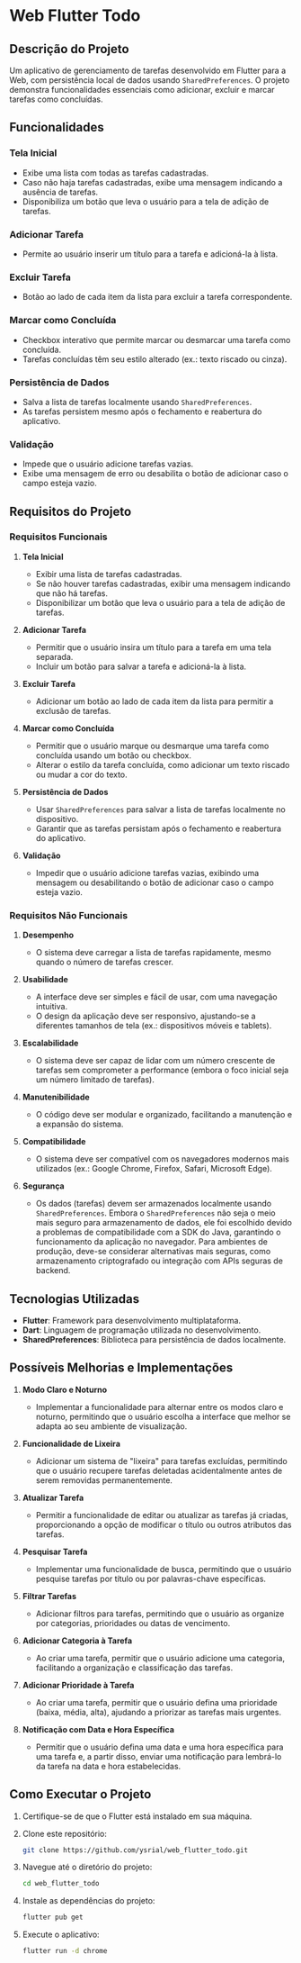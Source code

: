 # Web Flutter Todo

## Descrição do Projeto

Um aplicativo de gerenciamento de tarefas desenvolvido em Flutter para a Web, com persistência local de dados usando `SharedPreferences`. O projeto demonstra funcionalidades essenciais como adicionar, excluir e marcar tarefas como concluídas.

## Funcionalidades

### Tela Inicial

- Exibe uma lista com todas as tarefas cadastradas.
- Caso não haja tarefas cadastradas, exibe uma mensagem indicando a ausência de tarefas.
- Disponibiliza um botão que leva o usuário para a tela de adição de tarefas.

### Adicionar Tarefa

- Permite ao usuário inserir um título para a tarefa e adicioná-la à lista.

### Excluir Tarefa

- Botão ao lado de cada item da lista para excluir a tarefa correspondente.

### Marcar como Concluída

- Checkbox interativo que permite marcar ou desmarcar uma tarefa como concluída.
- Tarefas concluídas têm seu estilo alterado (ex.: texto riscado ou cinza).

### Persistência de Dados

- Salva a lista de tarefas localmente usando `SharedPreferences`.
- As tarefas persistem mesmo após o fechamento e reabertura do aplicativo.

### Validação

- Impede que o usuário adicione tarefas vazias.
- Exibe uma mensagem de erro ou desabilita o botão de adicionar caso o campo esteja vazio.

## Requisitos do Projeto

### Requisitos Funcionais

1. **Tela Inicial**

   - Exibir uma lista de tarefas cadastradas.
   - Se não houver tarefas cadastradas, exibir uma mensagem indicando que não há tarefas.
   - Disponibilizar um botão que leva o usuário para a tela de adição de tarefas.

2. **Adicionar Tarefa**

   - Permitir que o usuário insira um título para a tarefa em uma tela separada.
   - Incluir um botão para salvar a tarefa e adicioná-la à lista.

3. **Excluir Tarefa**

   - Adicionar um botão ao lado de cada item da lista para permitir a exclusão de tarefas.

4. **Marcar como Concluída**

   - Permitir que o usuário marque ou desmarque uma tarefa como concluída usando um botão ou checkbox.
   - Alterar o estilo da tarefa concluída, como adicionar um texto riscado ou mudar a cor do texto.

5. **Persistência de Dados**

   - Usar `SharedPreferences` para salvar a lista de tarefas localmente no dispositivo.
   - Garantir que as tarefas persistam após o fechamento e reabertura do aplicativo.

6. **Validação**
   - Impedir que o usuário adicione tarefas vazias, exibindo uma mensagem ou desabilitando o botão de adicionar caso o campo esteja vazio.

### Requisitos Não Funcionais

1. **Desempenho**

   - O sistema deve carregar a lista de tarefas rapidamente, mesmo quando o número de tarefas crescer.

2. **Usabilidade**

   - A interface deve ser simples e fácil de usar, com uma navegação intuitiva.
   - O design da aplicação deve ser responsivo, ajustando-se a diferentes tamanhos de tela (ex.: dispositivos móveis e tablets).

3. **Escalabilidade**

   - O sistema deve ser capaz de lidar com um número crescente de tarefas sem comprometer a performance (embora o foco inicial seja um número limitado de tarefas).

4. **Manutenibilidade**

   - O código deve ser modular e organizado, facilitando a manutenção e a expansão do sistema.

5. **Compatibilidade**

   - O sistema deve ser compatível com os navegadores modernos mais utilizados (ex.: Google Chrome, Firefox, Safari, Microsoft Edge).

6. **Segurança**
   - Os dados (tarefas) devem ser armazenados localmente usando `SharedPreferences`. Embora o `SharedPreferences` não seja o meio mais seguro para armazenamento de dados, ele foi escolhido devido a problemas de compatibilidade com a SDK do Java, garantindo o funcionamento da aplicação no navegador. Para ambientes de produção, deve-se considerar alternativas mais seguras, como armazenamento criptografado ou integração com APIs seguras de backend.

## Tecnologias Utilizadas

- **Flutter**: Framework para desenvolvimento multiplataforma.
- **Dart**: Linguagem de programação utilizada no desenvolvimento.
- **SharedPreferences**: Biblioteca para persistência de dados localmente.

## Possíveis Melhorias e Implementações

1. **Modo Claro e Noturno**

   - Implementar a funcionalidade para alternar entre os modos claro e noturno, permitindo que o usuário escolha a interface que melhor se adapta ao seu ambiente de visualização.

2. **Funcionalidade de Lixeira**

   - Adicionar um sistema de "lixeira" para tarefas excluídas, permitindo que o usuário recupere tarefas deletadas acidentalmente antes de serem removidas permanentemente.

3. **Atualizar Tarefa**

   - Permitir a funcionalidade de editar ou atualizar as tarefas já criadas, proporcionando a opção de modificar o título ou outros atributos das tarefas.

4. **Pesquisar Tarefa**

   - Implementar uma funcionalidade de busca, permitindo que o usuário pesquise tarefas por título ou por palavras-chave específicas.

5. **Filtrar Tarefas**

   - Adicionar filtros para tarefas, permitindo que o usuário as organize por categorias, prioridades ou datas de vencimento.

6. **Adicionar Categoria à Tarefa**

   - Ao criar uma tarefa, permitir que o usuário adicione uma categoria, facilitando a organização e classificação das tarefas.

7. **Adicionar Prioridade à Tarefa**

   - Ao criar uma tarefa, permitir que o usuário defina uma prioridade (baixa, média, alta), ajudando a priorizar as tarefas mais urgentes.

8. **Notificação com Data e Hora Específica**
   - Permitir que o usuário defina uma data e uma hora específica para uma tarefa e, a partir disso, enviar uma notificação para lembrá-lo da tarefa na data e hora estabelecidas.

## Como Executar o Projeto

1. Certifique-se de que o Flutter está instalado em sua máquina.
2. Clone este repositório:

   ```bash
   git clone https://github.com/ysrial/web_flutter_todo.git

   ```

3. Navegue até o diretório do projeto:

   ```bash
   cd web_flutter_todo

   ```

4. Instale as dependências do projeto:

   ```bash
   flutter pub get

   ```

5. Execute o aplicativo:
   ```bash
   flutter run -d chrome
   ```

